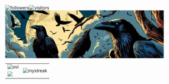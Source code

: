 <!--

- 🔭 I’m currently working on ...
- 🌱 I’m currently learning ...
- 👯 I’m looking to collaborate on ...
- 🤔 I’m looking for help with ...
- 💬 Ask me about ...
- 📫 How to reach me: ...
- 😄 Pronouns: ...
- ⚡ Fun fact: ...
-->
<!-- ![zh4r's GitHub stats](https://github-readme-stats.vercel.app/api?username=zh4r&theme=gruvbox&show_icons=true&hide=prs) -->

<img alt="followers" title="Follow me on Github" height="20px" src="https://img.shields.io/github/followers/zh4r?color=236ad3&style=for-the-badge&logo=github&label=Follow"/>![visitors](https://visitor-badge.laobi.icu/badge?page_id=zh4r.zh4r)
![](./banner.jpg)

<table align="center">
  <tr>
    <td valign="top"><img src="https://github-readme-stats.vercel.app/api/top-langs?username=zh4r&show_icons=true&locale=en&layout=compact&theme=gruvbox" alt="ovi" /></td>
    <td rowspan="2"><img src="https://github-readme-streak-stats.herokuapp.com/?user=zh4r&theme=gruvbox" alt="mystreak"/></td>
<!--     <td rowspan="2"><img src="https://streak-stats.demolab.com?user=zh4r&theme=gruvbox&hide_border=true&date_format=j%20M%5B%20Y%5D&card_width=500&card_height=188" alt="GitHub Streak" /></a></td> -->
  </tr>
  <tr>
    <td valign="top">      
     <a href="https://spotify-github-profile.kittinanx.com/api/view?uid=21jmkuu4vphmlwxzzworoaoiy"> <img src="https://spotify-github-profile.kittinanx.com/api/view?uid=21jmkuu4vphmlwxzzworoaoiy&cover_image=true&theme=natemoo-re&show_offline=false&background_color=121212&interchange=false&bar_color=e99825&bar_color_cover=false" /></a>
    </td>
  </tr>
</table>
